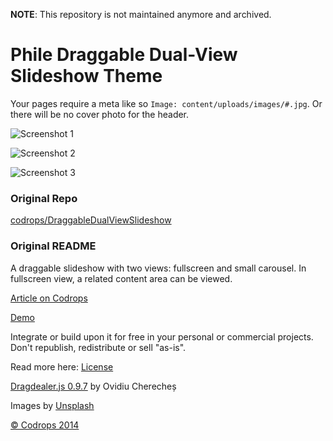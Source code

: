 **NOTE**: This repository is not maintained anymore and archived.

Phile Draggable Dual-View Slideshow Theme
=========================================

Your pages require a meta like so `Image: content/uploads/images/#.jpg`. Or there will be no cover photo for the header.

![Screenshot 1](https://raw.github.com/PhileCMS/draggable-theme/master/screenshot1.jpeg)

![Screenshot 2](https://raw.github.com/PhileCMS/draggable-theme/master/screenshot2.jpeg)

![Screenshot 3](https://raw.github.com/PhileCMS/draggable-theme/master/screenshot3.jpeg)

### Original Repo

[codrops/DraggableDualViewSlideshow](https://github.com/codrops/DraggableDualViewSlideshow)

### Original README

A draggable slideshow with two views: fullscreen and small carousel. In fullscreen view, a related content area can be viewed.

[Article on Codrops](http://tympanus.net/codrops/?p=19332)

[Demo](http://tympanus.net/Development/DraggableFullscreenSlideshow/)

Integrate or build upon it for free in your personal or commercial projects. Don't republish, redistribute or sell "as-is".

Read more here: [License](http://tympanus.net/codrops/licensing/)

[Dragdealer.js 0.9.7](http://github.com/skidding/dragdealer) by Ovidiu Cherecheș

Images by [Unsplash](http://unsplash.com)

[© Codrops 2014](http://www.codrops.com)
